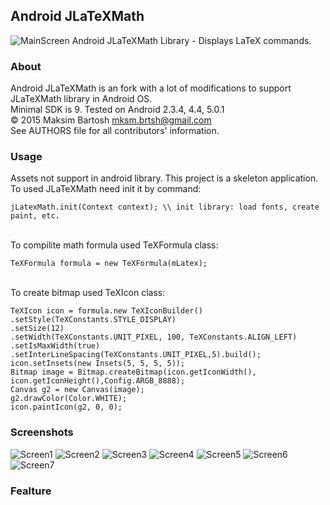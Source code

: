 ## Android JLaTeXMath
![MainScreen](https://raw.githubusercontent.com/mksmbrtsh/jlatexmath-android/master/device-2015-07-23-141601.png)
Android JLaTeXMath Library - Displays LaTeX commands.
### About
Android JLaTeXMath is an fork with a lot of modifications to support JLaTeXMath library in Android OS.<br>
Minimal SDK is 9. Tested on Android 2.3.4, 4.4, 5.0.1<br>
© 2015 Maksim Bartosh <mksm.brtsh@gmail.com><br>
See AUTHORS file for all contributors' information.
### Usage
Assets not support in android library. This project is a skeleton application.<br>
To used JLaTeXMath need init it by command:<br>
```
jLatexMath.init(Context context); \\ init library: load fonts, create paint, etc.
```
<br>To compilite math formula used TeXFormula class:<br>
```
TeXFormula formula = new TeXFormula(mLatex);
```
<br>To create bitmap used TeXIcon class:<br>
```
TeXIcon icon = formula.new TeXIconBuilder()
.setStyle(TeXConstants.STYLE_DISPLAY)
.setSize(12)
.setWidth(TeXConstants.UNIT_PIXEL, 100, TeXConstants.ALIGN_LEFT)
.setIsMaxWidth(true)
.setInterLineSpacing(TeXConstants.UNIT_PIXEL,5).build();
icon.setInsets(new Insets(5, 5, 5, 5));
Bitmap image = Bitmap.createBitmap(icon.getIconWidth(), icon.getIconHeight(),Config.ARGB_8888);
Canvas g2 = new Canvas(image);
g2.drawColor(Color.WHITE);
icon.paintIcon(g2, 0, 0);
```
### Screenshots
![Screen1](https://raw.githubusercontent.com/mksmbrtsh/jlatexmath-android/master/device-2015-07-23-141629.png)
![Screen2](https://raw.githubusercontent.com/mksmbrtsh/jlatexmath-android/master/device-2015-07-23-141710.png)
![Screen3](https://raw.githubusercontent.com/mksmbrtsh/jlatexmath-android/master/device-2015-07-23-141738.png)
![Screen4](https://raw.githubusercontent.com/mksmbrtsh/jlatexmath-android/master/device-2015-07-23-141754.png)
![Screen5](https://raw.githubusercontent.com/mksmbrtsh/jlatexmath-android/master/device-2015-07-23-141814.png)
![Screen6](https://raw.githubusercontent.com/mksmbrtsh/jlatexmath-android/master/device-2015-07-23-141823.png)
![Screen7](https://raw.githubusercontent.com/mksmbrtsh/jlatexmath-android/master/device-2015-07-23-141833.png)
### Fealture


